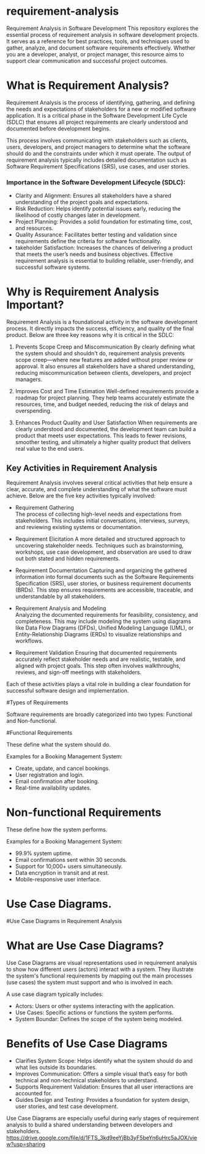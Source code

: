 # requirement-analysis
Requirement Analysis in Software Development
This repository explores the essential process of requirement analysis in software development projects. It serves as a reference for best practices, tools, and techniques used to gather, analyze, and document software requirements effectively. Whether you are a developer, analyst, or project manager, this resource aims to support clear communication and successful project outcomes.

# What is Requirement Analysis? 

Requirement Analysis is the process of identifying, gathering, and defining the needs and expectations of stakeholders for a new or modified software application. It is a critical phase in the Software Development Life Cycle (SDLC) that ensures all project requirements are clearly understood and documented before development begins.

This process involves communicating with stakeholders such as clients, users, developers, and project managers to determine what the software should do and the constraints under which it must operate. The output of requirement analysis typically includes detailed documentation such as Software Requirement Specifications (SRS), use cases, and user stories.

### Importance in the Software Development Lifecycle (SDLC):

- Clarity and Alignment: Ensures all stakeholders have a shared understanding of the project goals and expectations.
- Risk Reduction: Helps identify potential issues early, reducing the likelihood of costly changes later in development.
- Project Planning: Provides a solid foundation for estimating time, cost, and resources.
- Quality Assurance: Facilitates better testing and validation since requirements define the criteria for software functionality.
- takeholder Satisfaction: Increases the chances of delivering a product that meets the user’s needs and business objectives.
Effective requirement analysis is essential to building reliable, user-friendly, and successful software systems.

# Why is Requirement Analysis Important?

Requirement Analysis is a foundational activity in the software development process. It directly impacts the success, efficiency, and quality of the final product. Below are three key reasons why it is critical in the SDLC:

1. Prevents Scope Creep and Miscommunication
By clearly defining what the system should and shouldn't do, requirement analysis prevents scope creep—where new features are added without proper review or approval. It also ensures all stakeholders have a shared understanding, reducing miscommunication between clients, developers, and project managers.

2. Improves Cost and Time Estimation
Well-defined requirements provide a roadmap for project planning. They help teams accurately estimate the resources, time, and budget needed, reducing the risk of delays and overspending.

3. Enhances Product Quality and User Satisfaction
When requirements are clearly understood and documented, the development team can build a product that meets user expectations. This leads to fewer revisions, smoother testing, and ultimately a higher quality product that delivers real value to the end users.

## Key Activities in Requirement Analysis

Requirement Analysis involves several critical activities that help ensure a clear, accurate, and complete understanding of what the software must achieve. Below are the five key activities typically involved:

- Requirement Gathering  
  The process of collecting high-level needs and expectations from stakeholders. This includes initial conversations, interviews, surveys, and reviewing existing systems or documentation.

- Requirement Elicitation 
  A more detailed and structured approach to uncovering stakeholder needs. Techniques such as brainstorming, workshops, use case development, and observation are used to draw out both stated and hidden requirements.

- Requirement Documentation 
  Capturing and organizing the gathered information into formal documents such as the Software Requirements Specification (SRS), user stories, or business requirement documents (BRDs). This step ensures requirements are accessible, traceable, and understandable by all stakeholders.

- Requirement Analysis and Modeling  
  Analyzing the documented requirements for feasibility, consistency, and completeness. This may include modeling the system using diagrams like Data Flow Diagrams (DFDs), Unified Modeling Language (UML), or Entity-Relationship Diagrams (ERDs) to visualize relationships and workflows.

- Requirement Validation
  Ensuring that documented requirements accurately reflect stakeholder needs and are realistic, testable, and aligned with project goals. This step often involves walkthroughs, reviews, and sign-off meetings with stakeholders.

Each of these activities plays a vital role in building a clear foundation for successful software design and implementation.

#Types of Requirements

Software requirements are broadly categorized into two types: Functional and Non-functional.

#Functional Requirements

These define what the system should do.

Examples for a Booking Management System:
- Create, update, and cancel bookings.
- User registration and login.
- Email confirmation after booking.
- Real-time availability updates.

# Non-functional Requirements

These define how the system performs.

Examples for a Booking Management System:
- 99.9% system uptime.
- Email confirmations sent within 30 seconds.
- Support for 10,000+ users simultaneously.
- Data encryption in transit and at rest.
- Mobile-responsive user interface.

# Use Case Diagrams.
#Use Case Diagrams in Requirement Analysis

# What are Use Case Diagrams?

Use Case Diagrams are visual representations used in requirement analysis to show how different users (actors) interact with a system. They illustrate the system's functional requirements by mapping out the main processes (use cases) the system must support and who is involved in each.

A use case diagram typically includes:
- Actors: Users or other systems interacting with the application.
- Use Cases: Specific actions or functions the system performs.
- System Boundar: Defines the scope of the system being modeled.

# Benefits of Use Case Diagrams

- Clarifies System Scope: Helps identify what the system should do and what lies outside its boundaries.
- Improves Communication: Offers a simple visual that’s easy for both technical and non-technical stakeholders to understand.
- Supports Requirement Validation: Ensures that all user interactions are accounted for.
- Guides Design and Testing: Provides a foundation for system design, user stories, and test case development.

Use Case Diagrams are especially useful during early stages of requirement analysis to build a shared understanding between developers and stakeholders.
https://drive.google.com/file/d/1FTS_3kd9eeYjBb3yF5beYn6uHrc5aJOX/view?usp=sharing
